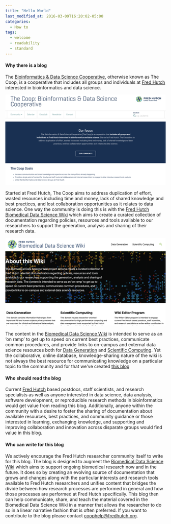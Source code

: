 ```yaml
---
title: "Hello World"
last_modified_at: 2016-03-09T16:20:02-05:00
categories:
  - How to
tags:
  - welcome
  - readability
  - standard
---
```

#### Why there is a blog

The [Bioinformatics & Data Science Cooperative](https://research.fhcrc.org/coop/en.html), otherwise known as The Coop, is a cooperative that includes all groups and individuals at [Fred Hutch](https://www.fredhutch.org/en.html) interested in bioinformatics and data science. 

![Bioinformatics & Data Science Cooperative](/assets/DRAFT_2019-11-01-post-hello_world/2019-11-04-16-21-37.png)

Started at Fred Hutch, The Coop aims to address duplication of effort, wasted resources including time and money, lack of shared knowledge and best practices, and lost collaboration opportunities as it relates to data science. One way the community is doing this is with the [Fred Hutch Biomedical Data Science Wiki](https://sciwiki.fredhutch.org/) which aims to create a curated collection of documentation regarding policies, resources and tools available to our researchers to support the generation, analysis and sharing of their research data.

![Fred Hutch Biomedical Data Science Wiki](/assets/DRAFT_2019-11-01-post-hello_world/2019-11-04-16-14-36.png)

The content in the [Biomedical Data Science Wiki](https://sciwiki.fredhutch.org/) is intended to serve as an ‘on ramp’ to get up to speed on current best practices, communicate common procedures, and provide links to on-campus and external data science resources both for [Data Generation](https://sciwiki.fredhutch.org/generation/gen_index/) and  [Scientific Computing](https://sciwiki.fredhutch.org/scicomputing/comp_index/). Yet the collaborative, online database, knowledge-sharing nature of the wiki is not always the best resource for communicating knowledge on a particular topic to the community and for that we've created [this blog](https://fredhutch.github.io/coop/)  

#### Who should read the blog

Current [Fred Hutch](https://www.fredhutch.org/en.html) based postdocs, staff scientists, and research specialists as well as anyone interested in data science, data analysis, software development, or reproducible research methods in bioinformatics would get value from reading this blog. Additionally, anyone within the community with a desire to foster the sharing of documentation about available resources, best practices, and community guidance or those interested in learning, exchanging knowledge, and supporting and improving collaboration and innovation across disparate groups would find value in this blog.

#### Who can write for this blog

We actively encourage the Fred Hutch researcher community itself to write for this blog. The blog is designed to augment the [Biomedical Data Science Wiki](https://sciwiki.fredhutch.org/) which aims to support ongoing biomedical research now and in the future. It does so by creating an evolving source of documentation that grows and changes along with the particular interests and research tools available to Fred Hutch researchers and unifies content that bridges the divide between how research processes are performed in general and how those processes are performed at Fred Hutch specifically. This blog then can help communicate, share, and teach the material covered in the Biomedical Data Science Wiki in a manner that allows the researcher to do so in a linear narrative fashion that is often preferred. If you want to contribute to the blog please contact coophelp@fredhutch.org.